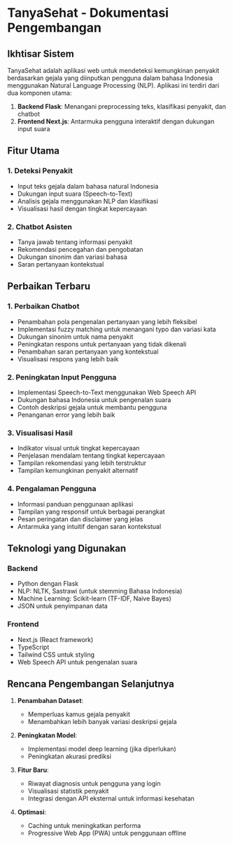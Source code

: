 # TanyaSehat - Dokumentasi Pengembangan

## Ikhtisar Sistem

TanyaSehat adalah aplikasi web untuk mendeteksi kemungkinan penyakit berdasarkan gejala yang diinputkan pengguna dalam bahasa Indonesia menggunakan Natural Language Processing (NLP). Aplikasi ini terdiri dari dua komponen utama:

1. **Backend Flask**: Menangani preprocessing teks, klasifikasi penyakit, dan chatbot
2. **Frontend Next.js**: Antarmuka pengguna interaktif dengan dukungan input suara

## Fitur Utama

### 1. Deteksi Penyakit
- Input teks gejala dalam bahasa natural Indonesia
- Dukungan input suara (Speech-to-Text)
- Analisis gejala menggunakan NLP dan klasifikasi
- Visualisasi hasil dengan tingkat kepercayaan

### 2. Chatbot Asisten
- Tanya jawab tentang informasi penyakit
- Rekomendasi pencegahan dan pengobatan
- Dukungan sinonim dan variasi bahasa
- Saran pertanyaan kontekstual

## Perbaikan Terbaru

### 1. Perbaikan Chatbot
- Penambahan pola pengenalan pertanyaan yang lebih fleksibel
- Implementasi fuzzy matching untuk menangani typo dan variasi kata
- Dukungan sinonim untuk nama penyakit
- Peningkatan respons untuk pertanyaan yang tidak dikenali
- Penambahan saran pertanyaan yang kontekstual
- Visualisasi respons yang lebih baik

### 2. Peningkatan Input Pengguna
- Implementasi Speech-to-Text menggunakan Web Speech API
- Dukungan bahasa Indonesia untuk pengenalan suara
- Contoh deskripsi gejala untuk membantu pengguna
- Penanganan error yang lebih baik

### 3. Visualisasi Hasil
- Indikator visual untuk tingkat kepercayaan
- Penjelasan mendalam tentang tingkat kepercayaan
- Tampilan rekomendasi yang lebih terstruktur
- Tampilan kemungkinan penyakit alternatif

### 4. Pengalaman Pengguna
- Informasi panduan penggunaan aplikasi
- Tampilan yang responsif untuk berbagai perangkat
- Pesan peringatan dan disclaimer yang jelas
- Antarmuka yang intuitif dengan saran kontekstual

## Teknologi yang Digunakan

### Backend
- Python dengan Flask
- NLP: NLTK, Sastrawi (untuk stemming Bahasa Indonesia)
- Machine Learning: Scikit-learn (TF-IDF, Naive Bayes)
- JSON untuk penyimpanan data

### Frontend
- Next.js (React framework)
- TypeScript
- Tailwind CSS untuk styling
- Web Speech API untuk pengenalan suara

## Rencana Pengembangan Selanjutnya

1. **Penambahan Dataset**:
   - Memperluas kamus gejala penyakit
   - Menambahkan lebih banyak variasi deskripsi gejala

2. **Peningkatan Model**:
   - Implementasi model deep learning (jika diperlukan)
   - Peningkatan akurasi prediksi

3. **Fitur Baru**:
   - Riwayat diagnosis untuk pengguna yang login
   - Visualisasi statistik penyakit
   - Integrasi dengan API eksternal untuk informasi kesehatan

4. **Optimasi**:
   - Caching untuk meningkatkan performa
   - Progressive Web App (PWA) untuk penggunaan offline
